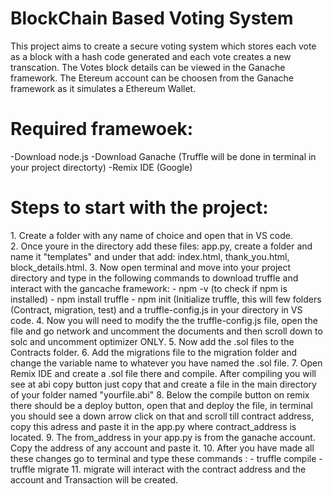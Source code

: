 <h1> BlockChain Based Voting System </h1>
This project aims to create a secure voting system which stores each vote as a block with a hash code generated and each vote creates a new transcation. The Votes block details can be viewed in the Ganache framework.
The Etereum account can be choosen from the Ganache framework as it simulates a Ethereum Wallet.

<h1>Required framewoek:</h1>
-Download node.js
-Download Ganache (Truffle will be done in terminal in your project directorty)
-Remix IDE (Google)

<h1>Steps to start with the project:</h1>
1. Create a folder with any name of choice and open that in VS code.<br>
2. Once youre in the directory add these files: app.py, create a folder and name it "templates" and under that add: index.html, thank_you.html, block_details.html.
3. Now open terminal and move into your project directory and type in the following commands to download truffle and interact with the gancache framework: 
       - npm -v (to check if npm is installed)
       - npm install truffle
       - npm init (Initialize truffle, this will few folders (Contract, migration, test) and a truffle-config.js in your directory in VS code.
4. Now you will need to modify the the truffle-config.js file, open the file and go network and uncomment the documents and then scroll down to solc and uncomment optimizer ONLY.
5. Now add the .sol files to the Contracts folder. 
6. Add the migrations file to the migration folder and change the variable name to whatever you have named the .sol file. 
7. Open Remix IDE and create a .sol file there and compile. After compiling you will see at abi copy button just copy that and create a file in the main directory of your folder named "yourfile.abi" 
8. Below the compile button on remix there should be a deploy button, open that and deploy the file, in terminal you should see a down arrow click on that and scroll till contract address, copy this adress and paste it in the app.py where contract_address is located.
9. The from_address in your app.py is from the ganache account. Copy the address of any account and paste it.
10. After you have made all these changes go to terminal and type these commands : 
        - truffle compile
        - truffle migrate
11. migrate will interact with the contract address and the account and Transaction will be created.
